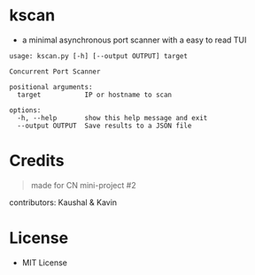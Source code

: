 # kscan
- a minimal asynchronous port scanner with a easy to read TUI
```
usage: kscan.py [-h] [--output OUTPUT] target

Concurrent Port Scanner

positional arguments:
  target           IP or hostname to scan

options:
  -h, --help       show this help message and exit
  --output OUTPUT  Save results to a JSON file
```

# Credits 

> made for CN mini-project #2
 
contributors: Kaushal & Kavin

# License

- MIT License
